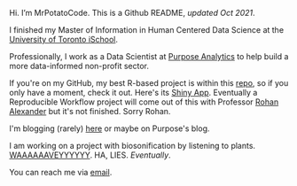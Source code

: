 Hi. I’m MrPotatoCode. This is a Github README, _updated Oct 2021_.

I finished my Master of Information in Human Centered Data Science at the [University of Toronto iSchool](https://ischool.utoronto.ca/current-students/programs-courses/programs-of-study/master-of-information/human-centred-data-science-hcds/).

Professionally, I work as a Data Scientist at [Purpose Analytics](https://purposeanalytics.ca) to help build a more data-informed non-profit sector. 

If you're on my GitHub, my best R-based project is within this [repo](https://github.com/mrpotatocode/COFFEE_COFFEE_COFFEE), so if you only have a moment, check it out. Here's its [Shiny App](https://mrpotatocode.shinyapps.io/TastingNotePredictions/). Eventually a Reproducible Workflow project will come out of this with Professor [Rohan Alexander](rohanalexander.com) but it's not finished. Sorry Rohan.

I'm blogging (rarely) [here](https://write.as/mrpotatocode/) or maybe on Purpose's blog.

I am working on a project with biosonification by listening to plants. [WAAAAAAVEYYYYYY](https://soundcloud.com/mrplantwave). HA, LIES. _Eventually_.

You can reach me via <a href="mailto:mrpotatocode@ttrroossee.anonaddy.com">email</a>.
